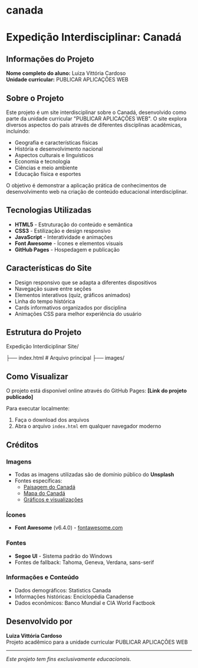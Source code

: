 # canada
# Expedição Interdisciplinar: Canadá

## Informações do Projeto

**Nome completo do aluno:** Luiza Vittória Cardoso  
**Unidade curricular:** PUBLICAR APLICAÇÕES WEB

## Sobre o Projeto

Este projeto é um site interdisciplinar sobre o Canadá, desenvolvido como parte da unidade curricular "PUBLICAR APLICAÇÕES WEB". O site explora diversos aspectos do país através de diferentes disciplinas acadêmicas, incluindo:

- Geografia e características físicas
- História e desenvolvimento nacional
- Aspectos culturais e linguísticos
- Economia e tecnologia
- Ciências e meio ambiente
- Educação física e esportes

O objetivo é demonstrar a aplicação prática de conhecimentos de desenvolvimento web na criação de conteúdo educacional interdisciplinar.

## Tecnologias Utilizadas

- **HTML5** - Estruturação do conteúdo e semântica
- **CSS3** - Estilização e design responsivo
- **JavaScript** - Interatividade e animações
- **Font Awesome** - Ícones e elementos visuais
- **GitHub Pages** - Hospedagem e publicação

## Características do Site

- Design responsivo que se adapta a diferentes dispositivos
- Navegação suave entre seções
- Elementos interativos (quiz, gráficos animados)
- Linha do tempo histórica
- Cards informativos organizados por disciplina
- Animações CSS para melhor experiência do usuário

## Estrutura do Projeto

Expedição Interdiciplinar Site/

├── index.html # Arquivo principal
├── images/


## Como Visualizar

O projeto está disponível online através do GitHub Pages:
**[Link do projeto publicado]**

Para executar localmente:
1. Faça o download dos arquivos
2. Abra o arquivo `index.html` em qualquer navegador moderno

## Créditos

### Imagens
- Todas as imagens utilizadas são de domínio público do **Unsplash**
- Fontes específicas:
  - [Paisagem do Canadá](https://unsplash.com/photos/a-snow-covered-mountain-range-under-a-cloudy-sky-1503614472)
  - [Mapa do Canadá](https://unsplash.com/photos/a-map-of-canada-sitting-on-top-of-a-table-1519832979)
  - [Gráficos e visualizações](https://unsplash.com/photos/a-group-of-people-standing-next-to-each-other-1578662996442)

### Ícones
- **Font Awesome** (v6.4.0) - [fontawesome.com](https://fontawesome.com)

### Fontes
- **Segoe UI** - Sistema padrão do Windows
- Fontes de fallback: Tahoma, Geneva, Verdana, sans-serif

### Informações e Conteúdo
- Dados demográficos: Statistics Canada
- Informações históricas: Enciclopédia Canadense
- Dados econômicos: Banco Mundial e CIA World Factbook

## Desenvolvido por

**Luiza Vittória Cardoso**  
Projeto acadêmico para a unidade curricular PUBLICAR APLICAÇÕES WEB

---

*Este projeto tem fins exclusivamente educacionais.*
